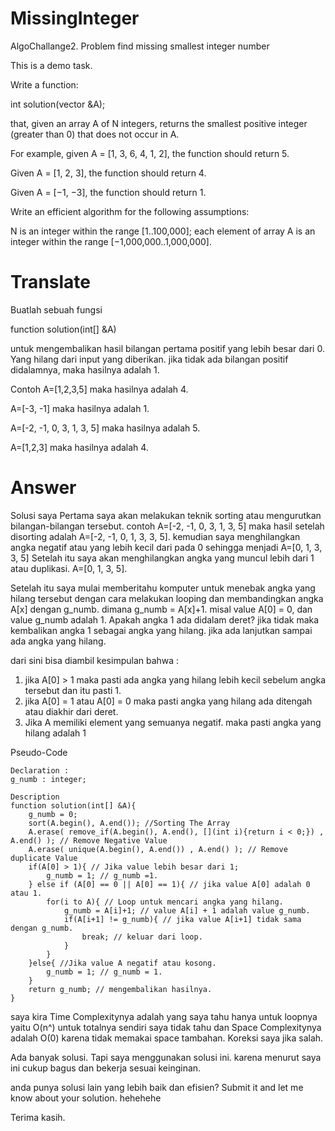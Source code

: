 # MissingInteger
 AlgoChallange2. Problem find missing smallest integer number

This is a demo task.

Write a function:

int solution(vector<int> &A);

that, given an array A of N integers, returns the smallest positive integer (greater than 0) that does not occur in A.

For example, given A = [1, 3, 6, 4, 1, 2], the function should return 5.

Given A = [1, 2, 3], the function should return 4.

Given A = [−1, −3], the function should return 1.

Write an efficient algorithm for the following assumptions:

N is an integer within the range [1..100,000];
each element of array A is an integer within the range [−1,000,000..1,000,000].

# Translate
Buatlah sebuah fungsi

function solution(int[] &A)

untuk mengembalikan hasil bilangan pertama positif yang lebih besar dari 0. Yang hilang dari input yang diberikan. jika tidak ada bilangan positif didalamnya, maka hasilnya adalah 1.

Contoh
A=[1,2,3,5] maka hasilnya adalah 4.

A=[-3, -1] maka hasilnya adalah 1.

A=[-2, -1, 0, 3, 1, 3, 5] maka hasilnya adalah 5.

A=[1,2,3] maka hasilnya adalah 4.

# Answer
Solusi saya
Pertama saya akan melakukan teknik sorting atau mengurutkan bilangan-bilangan tersebut.
contoh A=[-2, -1, 0, 3, 1, 3, 5] maka hasil setelah disorting adalah A=[-2, -1, 0, 1, 3, 3, 5]. kemudian saya menghilangkan angka negatif atau yang lebih kecil dari pada 0 sehingga menjadi A=[0, 1, 3, 3, 5] Setelah itu saya akan menghilangkan angka yang muncul lebih dari 1 atau duplikasi. A=[0, 1, 3, 5].

Setelah itu saya mulai memberitahu komputer untuk menebak angka yang hilang tersebut dengan cara melakukan looping dan membandingkan angka A[x] dengan g_numb. dimana g_numb = A[x]+1. misal value A[0] = 0, dan value g_numb adalah 1. Apakah angka 1 ada didalam deret? jika tidak maka kembalikan angka 1 sebagai angka yang hilang. jika ada lanjutkan sampai ada angka yang hilang. 

dari sini bisa diambil kesimpulan bahwa  :
1. jika A[0] > 1 maka pasti ada angka yang hilang lebih kecil sebelum angka tersebut dan itu pasti 1.
2. jika A[0] = 1 atau A[0] = 0 maka pasti angka yang hilang ada ditengah atau diakhir dari deret.
3. Jika A memiliki element yang semuanya negatif. maka pasti angka yang hilang adalah 1


Pseudo-Code
```
Declaration :
g_numb : integer;

Description
function solution(int[] &A){
	g_numb = 0;
	sort(A.begin(), A.end()); //Sorting The Array
    A.erase( remove_if(A.begin(), A.end(), [](int i){return i < 0;}) , A.end() ); // Remove Negative Value
    A.erase( unique(A.begin(), A.end()) , A.end() ); // Remove duplicate Value
	if(A[0] > 1){ // Jika value lebih besar dari 1;
		g_numb = 1; // g_numb =1.
	} else if (A[0] == 0 || A[0] == 1){ // jika value A[0] adalah 0 atau 1.
		for(i to A){ // Loop untuk mencari angka yang hilang.
			g_numb = A[i]+1; // value A[i] + 1 adalah value g_numb.
			if(A[i+1] != g_numb){ // jika value A[i+1] tidak sama dengan g_numb. 
				break; // keluar dari loop.
			}
		}
	}else{ //Jika value A negatif atau kosong.
		g_numb = 1; // g_numb = 1.
	}
	return g_numb; // mengembalikan hasilnya.
}
```

saya kira Time Complexitynya adalah yang saya tahu hanya untuk loopnya yaitu O(n^) untuk totalnya sendiri saya tidak tahu dan Space Complexitynya adalah O(0) karena tidak memakai space tambahan. Koreksi saya jika salah.

Ada banyak solusi. Tapi saya menggunakan solusi ini. karena menurut saya ini cukup bagus dan bekerja sesuai keinginan.

anda punya solusi lain yang lebih baik dan efisien? Submit it and let me know about your solution. hehehehe

Terima kasih.